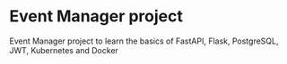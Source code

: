 # Event Manager project
Event Manager project to learn the basics of FastAPI, Flask, PostgreSQL, JWT, Kubernetes and Docker
